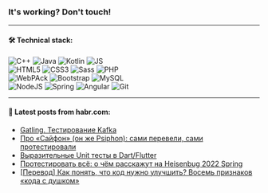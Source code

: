 ### It's working? Don't touch!

---

#### 🛠️ Technical stack:

![C++](https://img.shields.io/badge/C++-informational?logo=c%2B%2B&style=flat&logoColor=white&color=9C033A)
![Java](https://img.shields.io/badge/Java-informational?logo=java&style=flat&logoColor=white&color=007396)
![Kotlin](https://img.shields.io/badge/Kotlin-informational?logo=Kotlin&style=flat&logoColor=white&color=0095D5)
![JS](https://img.shields.io/badge/JS-informational?logo=javaScript&style=flat&logoColor=black&color=F7Df1E) <br>
![HTML5](https://img.shields.io/badge/HTML5-informational?logo=html5&style=flat&logoColor=white&color=E34F26)
![CSS3](https://img.shields.io/badge/CSS3-informational?logo=css3&style=flat&logoColor=white&color=157286)
![Sass](https://img.shields.io/badge/Saas-informational?logo=sass&style=flat&logoColor=white&color=hotpink)
![PHP](https://img.shields.io/badge/PHP-informational?logo=php&style=flat&logoColor=white&color=777BB4) <br>
![WebPAck](https://img.shields.io/badge/WebPack-informational?logo=webPack&style=flat&logoColor=white&color=FF6F00)
![Bootstrap](https://img.shields.io/badge/Bootstrap-informational?logo=Bootstrap&style=flat&logoColor=white&color=7952B3)
![MySQL](https://img.shields.io/badge/MySQL-informational?logo=MySQL&style=flat&logoColor=white&color=00f) <br>
![NodeJS](https://img.shields.io/badge/NodeJS-informational?logo=node.js&style=flat&logoColor=white&color=43853D)
![Spring](https://img.shields.io/badge/Spring-informational?logo=Spring&style=flat&logoColor=white&color=0A9EDC)
![Angular](https://img.shields.io/badge/Vue-informational?logo=vue.js&style=flat&logoColor=white&color=red)
![Git](https://img.shields.io/badge/Git-informational?logo=git&style=flat&logoColor=white&color=darkorange)

___

#### 💬 Latest posts from habr.com:

<!-- BLOG-POST-LIST:START -->
- [Gatling. Тестирование Kafka](https://habr.com/ru/post/666886/?utm_source=habrahabr&utm_medium=rss&utm_campaign=666886)
- [Про «Сайфон» &lpar;он же Psiphon&rpar;: сами перевели, сами протестировали](https://habr.com/ru/post/666880/?utm_source=habrahabr&utm_medium=rss&utm_campaign=666880)
- [Выразительные Unit тесты в Dart/Flutter](https://habr.com/ru/post/666196/?utm_source=habrahabr&utm_medium=rss&utm_campaign=666196)
- [Протестировать всё: о чём расскажут на Heisenbug 2022 Spring](https://habr.com/ru/post/666224/?utm_source=habrahabr&utm_medium=rss&utm_campaign=666224)
- [[Перевод] Как понять, что код нужно улучшить? Восемь признаков «кода с душком»](https://habr.com/ru/post/666854/?utm_source=habrahabr&utm_medium=rss&utm_campaign=666854)
<!-- BLOG-POST-LIST:END -->
